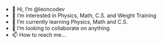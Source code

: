 - 👋 Hi, I’m @leoncodev
- 👀 I’m interested in Physics, Math, C.S. and Weight Training
- 🌱 I’m currently learning Physics, Math and C.S.
- 💞️ I’m looking to collaborate on anything
- 📫 How to reach me...

<!---
leoncodev/leoncodev is a ✨ special ✨ repository because its `README.md` (this file) appears on your GitHub profile.
You can click the Preview link to take a look at your changes.
--->
